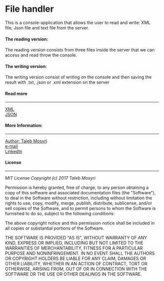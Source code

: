 <h1>File handler</h1>

<div>This is a console-application that allows the user to read and write: XML file, Json file and text file
from the server.

<h4>The reading version:</h4>
<p>The reading version consists from three files inside the server that we can access and read throw the console.</p>
<h4>The writing version:</h4>
<p>The writing version consist of writing on the console and then saving the result with .txt, .json or .xml extension on the server</p>
</div>
<h4>Read more</h4><hr>
<a href="https://www.w3schools.com/xml/">XML</a>
<br><a href="https://www.w3schools.com/js/js_json_intro.asp">JSON</a>
 <h4>More Information:</h4><hr>
  <a href="https://github.com/Taleb01">Author: Taleb Mosyri</a>
  <br><a href="mailto: taleb_n1@hotmail.com">e-mail</a>
 <br><a href="https://www.linkedin.com/in/moustafa-taleb-1b3b15aa/">LinkedIn</a>
<h4>License</h4><hr>
<i>MIT License</i>
<cite>Copyright (c) 2017 Taleb Mosyri</cite>
<p>
Permission is hereby granted, free of charge, to any person obtaining a copy
of this software and associated documentation files (the "Software"), to deal
in the Software without restriction, including without limitation the rights
to use, copy, modify, merge, publish, distribute, sublicense, and/or sell
copies of the Software, and to permit persons to whom the Software is
furnished to do so, subject to the following conditions:

The above copyright notice and this permission notice shall be included in all
copies or substantial portions of the Software.

THE SOFTWARE IS PROVIDED "AS IS", WITHOUT WARRANTY OF ANY KIND, EXPRESS OR
IMPLIED, INCLUDING BUT NOT LIMITED TO THE WARRANTIES OF MERCHANTABILITY,
FITNESS FOR A PARTICULAR PURPOSE AND NONINFRINGEMENT. IN NO EVENT SHALL THE
AUTHORS OR COPYRIGHT HOLDERS BE LIABLE FOR ANY CLAIM, DAMAGES OR OTHER
LIABILITY, WHETHER IN AN ACTION OF CONTRACT, TORT OR OTHERWISE, ARISING FROM,
OUT OF OR IN CONNECTION WITH THE SOFTWARE OR THE USE OR OTHER DEALINGS IN THE
SOFTWARE.
</p>
